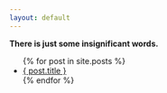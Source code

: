 ```yaml
---
layout: default
---
```

**There is just some insignificant words.**

<ul>
  {% for post in site.posts %}
    <li><a href="{{ post.url | prepend: site.baseurl }}">{ post.title }</a></li>
    {% endfor %}
</ul>
